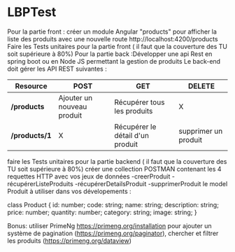 # LBPTest

Pour la partie front : créer un module Angular "products" pour afficher la liste des produits
avec une nouvelle route http://localhost:4200/products
Faire les Tests unitaires pour la partie front ( il faut que la couverture des TU soit supérieure à 80%)
Pour la partie back :Développer  une api Rest en spring boot ou en Node JS permettant la gestion de produits
Le back-end doit gérer les API REST suivantes : 

| Resource           | POST                        | GET                               | DELETE                |
| ------------------ | --------------------------- | ----------------------------------| --------------------- |
| **/products**      | Ajouter un nouveau produit  | Récupérer tous les produits       |     X                 |
| **/products/1**    | X                           | Récupérer le détail d'un produit  | supprimer un produit  |

faire les Tests unitaires pour la partie backend ( il faut que la couverture des TU soit supérieure à 80%)
créer une collection POSTMAN contenant les 4 requettes HTTP avec vos jeux de données
-creerProduit
-récupérerListeProduits
-récupérerDetailsProduit
-supprimerProduit
le model Produit à utiliser dans vos dévelopements : 

class Product {
  id: number;
  code: string;
  name: string;
  description: string;
  price: number;
  quantity: number;
  category: string;
  image: string;
}

Bonus:
utiliser PrimeNg https://primeng.org/installation pour ajouter un système de pagination (https://primeng.org/paginator), chercher et filtrer les produits (https://primeng.org/dataview)
